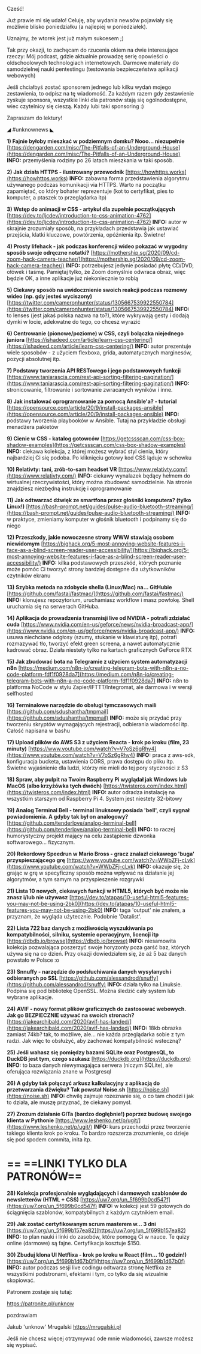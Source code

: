 Cześć!

Już prawie mi się udało! Celuję, aby wydania newsów pojawiały się możliwie blisko poniedziałku (a najlepiej w poniedziałek).

Uznajmy, że wtorek jest już małym sukcesem ;)

 

Tak przy okazji, to zachęcam do rzucenia okiem na dwie interesujące rzeczy:
Mój podcast, gdzie aktualnie prowadzę serię opowieści o oldschoolowych technologiach internetowych.
Darmowe materiały do samodzielnej nauki pentestingu (testowania bezpieczeństwa aplikacji webowych)
 

Jeśli chciałbyś zostać sponsorem jednego lub kilku wydań mojego zestawienia, to odpisz na tę wiadomość. Za każdym razem gdy zestawienie zyskuje sponsora, wszystkie linki dla patronów stają się ogólnodostępne, wiec czytelnicy się cieszą. Każdy lubi taki sponsoring :)

 

Zapraszam do lektury!

 

◢ #unknownews ◣


**1) Fajnie byłoby mieszkać w podziemnym domku? Nooo... niezupełnie**
[https://dengarden.com/misc/The-Pitfalls-of-an-Underground-House](https://dengarden.com/misc/The-Pitfalls-of-an-Underground-House)
**INFO:** przemyślenia rodziny po 26 latach mieszkania w taki sposób.


**2) Jak działa HTTPS - ilustrowany przewodnik**
[https://howhttps.works](https://howhttps.works)
**INFO:** zabawna forma przedstawienia algorytmu używanego podczas komunikacji via HTTPS. Warto na początku zapamiętać, co który bohater reprezentuje (kot to certyfikat, pies to komputer, a ptaszek to przeglądarka itp)


**3) Wstęp do animacji w CSS - artykuł dla zupełnie początkujących**
[https://dev.to/ljcdev/introduction-to-css-animation-4762](https://dev.to/ljcdev/introduction-to-css-animation-4762)
**INFO:** autor w skrajnie zrozumiały sposób, na przykładach przedstawia jak ustawiać przejścia, klatki kluczowe, powtórzenia, opóźnienia itp. Świetne!


**4) Prosty lifehack - jak podczas konferencji wideo pokazać w wygodny sposób swoje odręczne notatki?**
[https://mothership.sg/2020/09/cd-zoom-hack-camera-teacher/](https://mothership.sg/2020/09/cd-zoom-hack-camera-teacher/)
**INFO:** potrzebujesz jedynie posiadać płytę CD/DVD, ołówek i taśmę. Pamiętaj tylko, że Zoom domyślnie odwraca obraz, więc będzie OK, a inne aplikacje już niekoniecznie to robią


**5) Ciekawy sposób na uwidocznienie swoich reakcji podczas rozmowy wideo (np. gdy jesteś wyciszony)**
[https://twitter.com/cameronhunter/status/1305667539922550784](https://twitter.com/cameronhunter/status/1305667539922550784)
**INFO:** to lenses (jest jakaś polska nazwa na to?), które wykrywają gesty i dodają dymki w locie, adekwatne do tego, co chcesz wyrazić


**6) Centrowanie (pionowe/poziome) w CSS, czyli bolączka niejednego juniora**
[https://ishadeed.com/article/learn-css-centering/](https://ishadeed.com/article/learn-css-centering/)
**INFO:** autor prezentuje wiele sposobów - z użyciem flexboxa, grida, automatycznych marginesów, pozycji absolutnej itp.


**7) Podstawy tworzenia API RESTowego i jego podstawowych funkcji**
[https://www.taniarascia.com/rest-api-sorting-filtering-pagination/](https://www.taniarascia.com/rest-api-sorting-filtering-pagination/)
**INFO:** stronicowanie, filtrowanie i sortowanie zwracanych wyników i inne.


**8) Jak instalować oprogramowanie za pomocą Ansible'a? - tutorial**
[https://opensource.com/article/20/9/install-packages-ansible](https://opensource.com/article/20/9/install-packages-ansible)
**INFO:** podstawy tworzenia playbooków w Ansible. Tutaj na przykładzie obsługi menadżera pakietów


**9) Cienie w CSS - katalog gotowców**
[https://getcssscan.com/css-box-shadow-examples](https://getcssscan.com/css-box-shadow-examples)
**INFO:** ciekawa kolekcja, z której możesz wybrać styl cienia, który najbardziej Ci się podoba. Po kliknięciu gotowy kod CSS ląduje w schowku


**10) Relativty: tani, zrób-to-sam headset VR**
[https://www.relativty.com/](https://www.relativty.com/)
**INFO:** ciekawy wynalazek będący hełmem do wirtualnej rzeczywistości, który można zbudować samodzielnie. Na stronie znajdziesz niezbędną instrukcję i oprogramowanie


**11) Jak odtwarzać dźwięk ze smartfona przez głośniki komputera? (tylko Linux!)**
[https://bash-prompt.net/guides/pulse-audio-bluetooth-streaming/](https://bash-prompt.net/guides/pulse-audio-bluetooth-streaming/)
**INFO:** w praktyce, zmieniamy komputer w głośnik bluetooth i podpinamy się do niego


**12) Przeszkody, jakie nowoczesne strony WWW stawiają osobom niewidomym**
[https://bighack.org/5-most-annoying-website-features-i-face-as-a-blind-screen-reader-user-accessibility/](https://bighack.org/5-most-annoying-website-features-i-face-as-a-blind-screen-reader-user-accessibility/)
**INFO:** kilka podstawowych przeszkód, których poznanie może pomóc Ci tworzyć strony bardziej dostępne dla użytkowników czytników ekranu


**13) Szybka metoda na zdobycie shella (Linux/Mac) na... GitHubie**
[https://github.com/fastai/fastmac/](https://github.com/fastai/fastmac/)
**INFO:** klonujesz repozytorium, uruchamiasz workflow i masz powłokę. Shell uruchamia się na serwerach GitHuba.


**14) Aplikacja do prowadzenia transmisji live od NVIDIA - potrafi zdziałać cuda**
[https://www.nvidia.com/en-us/geforce/news/nvidia-broadcast-app/](https://www.nvidia.com/en-us/geforce/news/nvidia-broadcast-app/)
**INFO:** usuwa niechciane odgłosy (szumy, stukanie w klawiaturę itp), potrafi rozmazywać tło, tworzyć efekt green screena, a nawet automatycznie kadrować obraz. Działa niestety tylko na kartach graficznych GeForce RTX


**15) Jak zbudować bota na Telegramie z użyciem system automatyzacji n8n**
[https://medium.com/n8n-io/creating-telegram-bots-with-n8n-a-no-code-platform-fdf1f0928da7](https://medium.com/n8n-io/creating-telegram-bots-with-n8n-a-no-code-platform-fdf1f0928da7)
**INFO:** n8n to platforma NoCode w stylu Zapier/IFTTT/Integromat, ale darmowa i w wersji selfhosted


**16) Terminalowe narzędzie do obsługi tymczasowych maili**
[https://github.com/sdushantha/tmpmail](https://github.com/sdushantha/tmpmail)
**INFO:** może się przydać przy tworzeniu skryptów wymagających rejestracji, odbierania wiadomości itp. Całość napisana w bashu


**17) Upload plików do AWS S3 z użyciem Reacta - krok po kroku (film, 23 minuty)**
[https://www.youtube.com/watch?v=V7oSz6gRhy4](https://www.youtube.com/watch?v=V7oSz6gRhy4)
**INFO:** praca z aws-sdk, konfiguracja bucketa, ustawienia CORS, prawa dostępu do pliku itp. Świetne wyjaśnienie dla ludzi, którzy nie mieli do tej pory styczności z S3


**18) Spraw, aby pulpit na Twoim Raspberry Pi wyglądał jak Windows lub MacOS (albo krzyżówka tych dwóch)**
[https://twisteros.com/index.html](https://twisteros.com/index.html)
**INFO:** autor odradza instalację na wszystkim starszym od Raspberry Pi 4. System jest niestety 32-bitowy


**19) Analog Terminal Bell - terminal linuksowy posiada 'bell', czyli sygnał powiadomienia. A gdyby tak był on analogowy?**
[https://github.com/tenderlove/analog-terminal-bell](https://github.com/tenderlove/analog-terminal-bell)
**INFO:** to raczej humorystyczny projekt mający na celu zastąpienie dzwonka softwarowego... fizycznym.


**20) Rekordowy Speedrun w Mario Bross - gracz znalazł ciekawego 'buga' przyspieszającego grę**
[https://www.youtube.com/watch?v=WWbZFj-cLvk](https://www.youtube.com/watch?v=WWbZFj-cLvk)
**INFO:** okazuje się, że grając w grę w specyficzny sposób można wpływać na działanie jej algorytmów, a tym samym na przyspieszenie rozgrywki


**21) Lista 10 nowych, ciekawych funkcji w HTML5, których być może nie znasz i/lub nie używasz**
[https://dev.to/atapas/10-useful-html5-features-you-may-not-be-using-2bk0](https://dev.to/atapas/10-useful-html5-features-you-may-not-be-using-2bk0)
**INFO:** taga 'output' nie znałem, a przyznam, że wygląda użytecznie. Podobnie 'Datalist'.


**22) Lista 722 baz danych z możliwością wyszukiwania po kompatybilności, silniku, systemie operacyjnym, licencji itp**
[https://dbdb.io/browse](https://dbdb.io/browse)
**INFO:** niesamowita kolekcja pozwalająca poszerzyć swoje horyzonty poza garść baz, których używa się na co dzień. Przy okazji dowiedziałem się, że aż 5 baz danych powstało w Polsce :o


**23) Snnuffy - narzędzie do podsłuchiwania danych wysyłanych i odbieranych po SSL**
[https://github.com/alessandrod/snuffy](https://github.com/alessandrod/snuffy)
**INFO:** działa tylko na Linuksie. Podpina się pod bibliotekę OpenSSL. Można śledzić cały system lub wybrane aplikacje.


**24) AVIF - nowy format plików graficznych do zastosować webowych. Jak go BEZPIECZNIE używać na swoich stronach?**
[https://jakearchibald.com/2020/avif-has-landed/](https://jakearchibald.com/2020/avif-has-landed/)
**INFO:** 18kb obrazka zamiast 74kb? tak, to możliwe, ale... nie każda przeglądarka sobie z tym radzi. Jak więc to obsłużyć, aby zachować kompatybilność wsteczną?


**25) Jeśli wahasz się pomiędzy bazami SQLite oraz PostgresQL, to DuckDB jest tym, czego szukasz**
[https://duckdb.org](https://duckdb.org)
**INFO:** to baza danych niewymagająca serwera (niczym SQLite), ale oferująca rozwiązania znane w Postgresql


**26) A gdyby tak połączyć arkusz kalkulacyjny z aplikacją do przetwarzania dźwięku? Tak powstał Noise.sh**
[https://noise.sh](https://noise.sh)
**INFO:** chwilę zajmuje rozeznanie się, o co tam chodzi i jak to działa, ale muszę przyznać, że ciekawy pomysł.


**27) Zrozum działanie GITa (bardzo dogłębnie!) poprzez budowę swojego klienta w Pythonie**
[https://www.leshenko.net/p/ugit/](https://www.leshenko.net/p/ugit/)
**INFO:** kurs przechodzi przez tworzenie takiego klienta krok po kroku. To bardzo rozszerza zrozumienie, co dzieje się pod spodem commita, inita itp.


== **==LINKI TYLKO DLA PATRONÓW==**
 ==

**28) Kolekcja profesjonalnie wyglądających i darmowych szablonów do newsletterów (HTML + CSS)**
[https://uw7.org/un_5f699b0cd547f](https://uw7.org/un_5f699b0cd547f)
**INFO:** w kolekcji jest 59 gotowych do ściągnięcia szablonów, kompatybilnych z każdym czytnikiem email.


**29) Jak zostać certyfikowanym scrum masterem w... 3 dni**
[https://uw7.org/un_5f699b157ea82](https://uw7.org/un_5f699b157ea82)
**INFO:** to plan nauki i linki do zasobów, które pomogą Ci w nauce. Te quizy online (darmowe) są fajne. Certyfikacja kosztuje $150.


**30) Zbuduj klona UI Netflixa - krok po kroku w React (film... 10 godzin!)**
[https://uw7.org/un_5f699b1d67b0f](https://uw7.org/un_5f699b1d67b0f)
**INFO:** autor podczas sesji live codingu odtwarza stronę Netflixa ze wszystkimi podstronami, efektami i tym, co tylko da się wizualnie skopiować.


 

Patronem zostaje się tutaj:

https://patronite.pl/unknow

 
pozdrawiam

Jakub 'unknow' Mrugalski
https://mrugalski.pl
 

Jeśli nie chcesz więcej otrzymywać ode mnie wiadomości, zawsze możesz się wypisać.